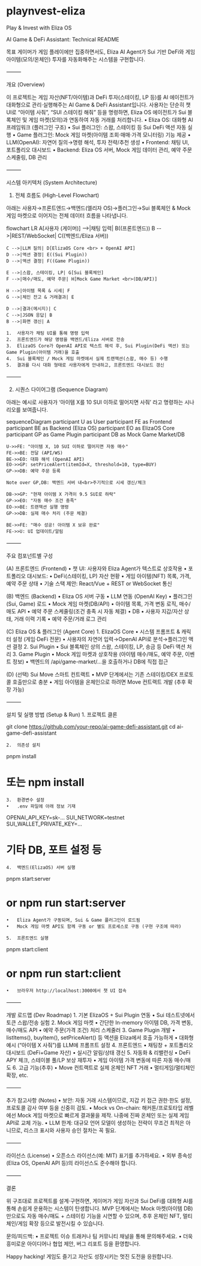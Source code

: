 # playnvest-eliza
Play &amp; Invest with Eliza OS


AI Game & DeFi Assistant: Technical README

목표
게이머가 게임 플레이에만 집중하면서도, Eliza AI Agent가 Sui 기반 DeFi와 게임 아이템(모의/온체인) 투자를 자동화해주는 시스템을 구현합니다.

⸻

개요 (Overview)

이 프로젝트는 게임 자산(NFT/아이템)과 DeFi 투자(스테이킹, LP 등)를 AI 에이전트가 대화형으로 관리·실행해주는 AI Game & DeFi Assistant입니다. 사용자는 단순히 챗 UI로 “아이템 사줘”, “SUI 스테이킹 해줘” 등을 명령하면, Eliza OS 에이전트가 Sui 블록체인 및 게임 마켓(모의)과 연동하여 자동 거래를 처리합니다.
	•	Eliza OS: 대화형 AI 프레임워크 (플러그인 구조)
	•	Sui 플러그인: 스왑, 스테이킹 등 Sui DeFi 액션 자동 실행
	•	Game 플러그인: Mock 게임 마켓(아이템 조회·매매·가격 모니터링) 기능 제공
	•	LLM(OpenAI): 자연어 질의→명령 해석, 투자 전략/추천 생성
	•	Frontend: 채팅 UI, 포트폴리오 대시보드
	•	Backend: Eliza OS 서버, Mock 게임 데이터 관리, 예약 주문 스케줄링, DB 관리

⸻

시스템 아키텍처 (System Architecture)

1) 전체 흐름도 (High-Level Flowchart)

아래는 사용자→프론트엔드→백엔드(엘리자 OS)→플러그인→Sui 블록체인 & Mock 게임 마켓으로 이어지는 전체 데이터 흐름을 나타냅니다.

flowchart LR
    A[사용자 (게이머)] -->|채팅 입력| B((프론트엔드))
    B -->|REST/WebSocket| C((백엔드/Eliza 서버))

    C -->|LLM 질의| D[ElizaOS Core <br> + OpenAI API]
    D -->|액션 결정| E((Sui Plugin))
    D -->|액션 결정| F((Game Plugin))

    E -->|스왑, 스테이킹, LP| G[Sui 블록체인]
    F -->|매수/매도, 예약 주문| H[Mock Game Market <br>(DB/API)]
    
    H -->|아이템 목록 & 시세| F
    G -->|체인 잔고 & 거래결과| E

    D -->|결과(메시지)| C
    C -->|JSON 응답| B
    B -->|화면 갱신| A

	1.	사용자가 채팅 UI를 통해 명령 입력
	2.	프론트엔드가 해당 명령을 백엔드/Eliza 서버로 전송
	3.	ElizaOS Core가 OpenAI API로 텍스트 해석 후, Sui Plugin(DeFi 액션) 또는 Game Plugin(아이템 거래)을 호출
	4.	Sui 블록체인 / Mock 게임 마켓에서 실제 트랜잭션(스왑, 매수 등) 수행
	5.	결과를 다시 대화 형태로 사용자에게 안내하고, 프론트엔드 대시보드 갱신

⸻

2) 시퀀스 다이어그램 (Sequence Diagram)

아래는 예시로 사용자가 ‘아이템 X를 10 SUI 이하로 떨어지면 사줘’ 라고 명령하는 시나리오를 보여줍니다.

sequenceDiagram
    participant U as User
    participant FE as Frontend
    participant BE as Backend (Eliza OS)
    participant EO as ElizaOS Core
    participant GP as Game Plugin
    participant DB as Mock Game Market/DB

    U->>FE: "아이템 X, 10 SUI 이하로 떨어지면 자동 매수"
    FE->>BE: 전달 (API/WS)
    BE->>EO: 대화 해석 (OpenAI API)
    EO->>GP: setPriceAlert(itemId=X, threshold=10, type=BUY)
    GP->>DB: 예약 주문 등록

    Note over GP,DB: 백엔드 서버 내<br>주기적으로 시세 갱신/체크

    DB->>GP: "현재 아이템 X 가격이 9.5 SUI로 하락"
    GP->>EO: "자동 매수 조건 충족"
    EO->>BE: 트랜잭션 실행 명령
    GP->>DB: 실제 매수 처리 (주문 체결)

    BE->>FE: "매수 성공! 아이템 X 보유 완료"
    FE->>U: UI 업데이트/알림



⸻

주요 컴포넌트별 구성

(A) 프론트엔드 (Frontend)
	•	챗 UI: 사용자와 Eliza Agent가 텍스트로 상호작용
	•	포트폴리오 대시보드:
	•	DeFi(스테이킹, LP) 자산 현황
	•	게임 아이템(NFT) 목록, 가격, 예약 주문 상태
	•	기술 스택 제안: React/Vue + REST or WebSocket 통신

(B) 백엔드 (Backend)
	•	Eliza OS 서버 구동
	•	LLM 연동 (OpenAI Key)
	•	플러그인(Sui, Game) 로드
	•	Mock 게임 마켓(DB/API)
	•	아이템 목록, 가격 변동 로직, 매수/매도 API
	•	예약 주문 스케줄링(조건 충족 시 자동 체결)
	•	DB
	•	사용자 지갑/자산 상태, 거래 이력 기록
	•	예약 주문/거래 로그 관리

(C) Eliza OS & 플러그인 (Agent Core)
	1.	ElizaOS Core
	•	시스템 프롬프트 & 캐릭터 설정 (게임·DeFi 전문)
	•	사용자의 자연어 입력→OpenAI API로 분석→플러그인 액션 결정
	2.	Sui Plugin
	•	Sui 블록체인 상의 스왑, 스테이킹, LP, 송금 등 DeFi 액션 처리
	3.	Game Plugin
	•	Mock 게임 마켓과 상호작용 (아이템 매수/매도, 예약 주문, 이벤트 정보)
	•	백엔드의 /api/game-market/...을 호출하거나 DB에 직접 접근

(D) (선택) Sui Move 스마트 컨트랙트
	•	MVP 단계에서는 기존 스테이킹/DEX 프로토콜 호출만으로 충분
	•	게임 아이템을 온체인으로 하려면 Move 컨트랙트 개발 (추후 확장 가능)

⸻

설치 및 실행 방법 (Setup & Run)
	1.	프로젝트 클론

git clone https://github.com/your-repo/ai-game-defi-assistant.git
cd ai-game-defi-assistant


	2.	의존성 설치

pnpm install
# 또는 npm install


	3.	환경변수 설정
	•	.env 파일에 아래 정보 기재

OPENAI_API_KEY=sk-...
SUI_NETWORK=testnet
SUI_WALLET_PRIVATE_KEY=...
# 기타 DB, 포트 설정 등


	4.	백엔드(ElizaOS) 서버 실행

pnpm start:server
# or npm run start:server

	•	Eliza Agent가 구동되며, Sui & Game 플러그인이 로드됨
	•	Mock 게임 마켓 API도 함께 구동 or 별도 프로세스로 구동 (구현 구조에 따라)

	5.	프론트엔드 실행

pnpm start:client
# or npm run start:client

	•	브라우저 http://localhost:3000에서 챗 UI 접속

⸻

개발 로드맵 (Dev Roadmap)
	1.	기본 ElizaOS + Sui Plugin 연동
	•	Sui 테스트넷에서 토큰 스왑/전송 실험
	2.	Mock 게임 마켓
	•	간단한 In-memory 아이템 DB, 가격 변동, 매수/매도 API
	•	예약 주문(가격 조건) 처리 스케줄러
	3.	Game Plugin 개발
	•	listItems(), buyItem(), setPriceAlert() 등 액션을 Eliza에서 호출 가능하게
	•	대화형 예시 (“아이템 X 사줘”)를 LLM에 프롬프트 설정
	4.	프론트엔드
	•	채팅창 + 포트폴리오 대시보드 (DeFi+Game 자산)
	•	실시간 알림/상태 갱신
	5.	자동화 & 리밸런싱
	•	DeFi APY 체크, 스테이블 풀/LP 보상 재투자
	•	게임 아이템 가격 변동에 따른 자동 매수/매도
	6.	고급 기능(추후)
	•	Move 컨트랙트로 실제 온체인 NFT 거래
	•	멀티게임/멀티체인 확장, etc.

⸻

추가 참고사항 (Notes)
	•	보안: 자동 거래 시스템이므로, 지갑 키 접근 권한·한도 설정, 프로토콜 감사 여부 등을 신중히 검토.
	•	Mock vs On-chain: 해커톤/프로토타입 레벨에선 Mock 게임 마켓으로 빠르게 결과물을 제작. 나중에 진짜 온체인 또는 실제 게임 API로 교체 가능.
	•	LLM 한계: 대규모 언어 모델이 생성하는 전략이 무조건 최적은 아니므로, 리스크 표시와 사용자 승인 절차는 꼭 필요.

⸻

라이선스 (License)
	•	오픈소스 라이선스(예: MIT) 표기를 추가하세요.
	•	외부 종속성(Eliza OS, OpenAI API 등)의 라이선스도 준수해야 합니다.

⸻

결론

위 구조대로 프로젝트를 설계·구현하면, 게이머가 게임 자산과 Sui DeFi를 대화형 AI를 통해 손쉽게 운용하는 시스템이 탄생합니다. MVP 단계에서는 Mock 마켓(아이템 DB)만으로도 자동 매수/매도 + 스테이킹 기능을 시연할 수 있으며, 추후 온체인 NFT, 멀티 체인/게임 확장 등으로 발전시킬 수 있습니다.

문의/피드백:
	•	프로젝트 이슈 트래커나 팀 커뮤니티 채널을 통해 문의해주세요.
	•	더욱 흥미로운 아이디어나 협업 제안, 버그 리포트 등을 환영합니다.

Happy hacking! 게임도 즐기고 자산도 성장시키는 멋진 도전을 응원합니다.
